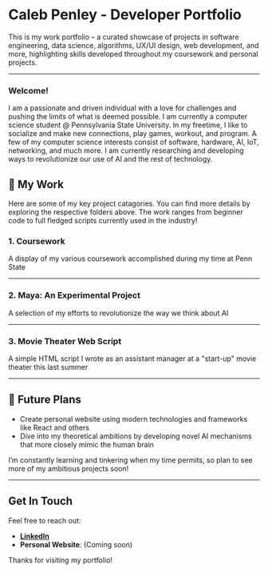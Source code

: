 # Caleb Penley - Developer Portfolio

This is my work portfolio – a curated showcase of projects in software engineering, data science, algorithms, UX/UI design, web development, and more, highlighting skills developed throughout my coursework and personal projects.

---

### Welcome!
I am a passionate and driven individual with a love for challenges and pushing the limits of what is deemed possible. I am currently a computer science student @ Pennsylvania State University. In my freetime, I like to socialize and make new connections, play games, workout, and program. A few of my computer science interests consist of software, hardware, AI, IoT, networking, and much more. I am currently researching and developing ways to revolutionize our use of AI and the rest of technology.

## 📂 My Work

Here are some of my key project catagories. You can find more details by exploring the respective folders above. The work ranges from beginner code to full fledged scripts currently used in the industry!

### 1. **Coursework**
A display of my various coursework accomplished during my time at Penn State

---

### 2. **Maya: An Experimental Project**
A selection of my efforts to revolutionize the way we think about AI

---

### 3. **Movie Theater Web Script**
A simple HTML script I wrote as an assistant manager at a "start-up" movie theater this last summer

---

## 🚀 Future Plans

- Create personal website using modern technologies and frameworks like React and others
- Dive into my theoretical ambitions by developing novel AI mechanisms that more closely mimic the human brain

I’m constantly learning and tinkering when my time permits, so plan to see more of my ambitious projects soon!

---

## Get In Touch

Feel free to reach out:

- [**LinkedIn**](https://linkedin.com/in/calebpenley)
- **Personal Website**: (Coming soon)

Thanks for visiting my portfolio!
